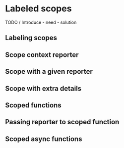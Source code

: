 # Labeled scopes

TODO / Introduce - need - solution

## Labeling scopes

## Scope context reporter

## Scope with a given reporter

## Scope with extra details

## Scoped functions

## Passing reporter to scoped function

## Scoped async functions
